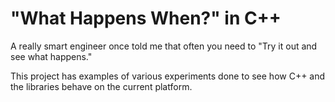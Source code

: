 # "What Happens When?" in C++

A really smart engineer once told me that often you need to "Try it out and
see what happens."

This project has examples of various experiments done to see how C++ and the
libraries behave on the current platform.
